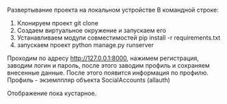 
Развертывание проекта на локальном устройстве
В командной строке: 
1. Клонируем проект git clone
2. Создаем виртуальное окружение и запускаем его
3. Устанавливаем модули совместимостей pip install -r requirements.txt
4. запускаем проект python manage.py runserver

Проходим по адресу http://127.0.0.1:8000, нажимем регистрация, заводим логин и пароль, после этого заводим профиль и сохраняем внесенные данные.
После этого появится информация по профилю. Профиль - экземлпляр объекта SocialAccounts (allauth)

Отображение пока кустарное.

